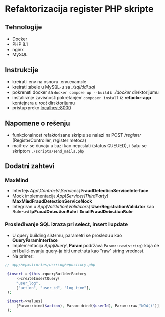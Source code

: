 # Refaktorizacija register PHP skripte

## Tehnologije
- Docker
- PHP 8.1
- nginx
- MySQL

## Instrukcije
- kreirati .env na osnovu .env.example
- kreirati tabele u MySQL-u sa *./sql/ddl.sql*
- pokrenuti docker sa `docker compose up --build` u *./docker* direktorijumu
- instaliranje zavisnosti pokretanjem `composer install` iz **refactor-app** kontejnera u *root* direktorijumu
- pristup preko <localhost:8000>

## Napomene o rešenju

- funkcionalnost refaktorisane skripte se nalazi na POST */register* (RegisterController, register metoda)
- mail-ovi se čuvaju u bazi kao neposlati (status QUEUED), i šalju se skriptom `./scripts/send_mails.php`

## Dodatni zahtevi

### MaxMind
- Interfejs *App\Contracts\Services\\* **FraudDetectionServiceInterface**
- Mock implementacija *App\Services\ThirdParty\\* **MaxMindFraudDetectionServiceMock**
- Integrisan u *App\Validation\Validators\\* **UserRegistrationValidator** kao Rule-ovi **IpFraudDetectionRule** i **EmailFraudDetectionRule**

### Prosleđivanje SQL izraza pri select, insert i update
- U query building sistemu, parametri se prosleđuju kao **QueryParamInterface**
- Implementacija *App\Query\\* **Param** podržava `Param::raw(string)` koja će pri build-ovanju query-ja biti umetnuta kao "raw" string vrednost.
- Na primer:
```php
// app/Repositories/UserLogRepository.php
 
 $insert = $this->queryBuilderFactory
     ->createInsertQuery(
     "user_log",
     ["action", "user_id", "log_time"],
 );

 $insert->values(
     [Param::bind($action), Param::bind($userId), Param::raw("NOW()")],
 );
```